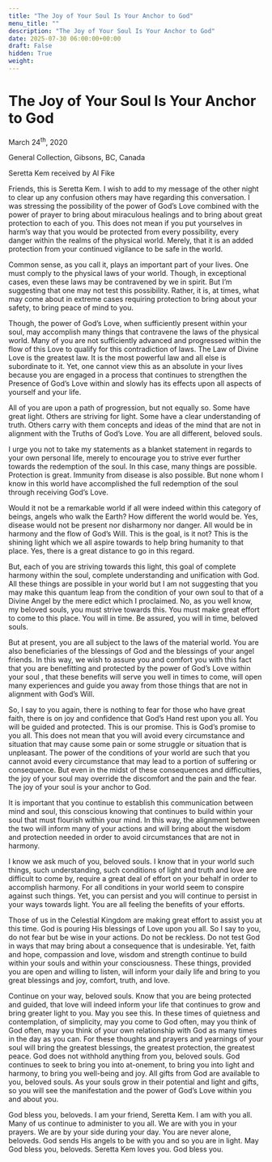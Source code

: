 ```yaml
---
title: "The Joy of Your Soul Is Your Anchor to God"
menu_title: ""
description: "The Joy of Your Soul Is Your Anchor to God"
date: 2025-07-30 06:00:00+00:00
draft: False
hidden: True
weight:
---
```

# The Joy of Your Soul Is Your Anchor to God

March 24<sup>th</sup>, 2020

General Collection, Gibsons, BC, Canada

Seretta Kem received by Al Fike

Friends, this is Seretta Kem. I wish to add to my message of the other night to clear up any confusion others may have regarding this conversation. I was stressing the possibility of the power of God’s Love combined with the power of prayer to bring about miraculous healings and to bring about great protection to each of you. This does not mean if you put yourselves in harm’s way that you would be protected from every possibility, every danger within the realms of the physical world. Merely, that it is an added protection from your continued vigilance to be safe in the world.

Common sense, as you call it, plays an important part of your lives. One must comply to the physical laws of your world. Though, in exceptional cases, even these laws may be contravened by we in spirit. But I’m suggesting that one may not test this possibility. Rather, it is, at times, what may come about in extreme cases requiring protection to bring about your safety, to bring peace of mind to you.

Though, the power of God’s Love, when sufficiently present within your soul, may accomplish many things that contravene the laws of the physical world. Many of you are not sufficiently advanced and progressed within the flow of this Love to qualify for this contradiction of laws. The Law of Divine Love is the greatest law. It is the most powerful law and all else is subordinate to it. Yet, one cannot view this as an absolute in your lives because you are engaged in a process that continues to strengthen the Presence of God’s Love within and slowly has its effects upon all aspects of yourself and your life.

All of you are upon a path of progression, but not equally so. Some have great light. Others are striving for light. Some have a clear understanding of truth. Others carry with them concepts and ideas of the mind that are not in alignment with the Truths of God’s Love. You are all different, beloved souls.

I urge you not to take my statements as a blanket statement in regards to your own personal life, merely to encourage you to strive ever further towards the redemption of the soul. In this case, many things are possible. Protection is great. Immunity from disease is also possible. But none whom I know in this world have accomplished the full redemption of the soul through receiving God’s Love.

Would it not be a remarkable world if all were indeed within this category of beings, angels who walk the Earth? How different the world would be. Yes, disease would not be present nor disharmony nor danger. All would be in harmony and the flow of God’s Will. This is the goal, is it not? This is the shining light which we all aspire towards to help bring humanity to that place. Yes, there is a great distance to go in this regard.

But, each of you are striving towards this light, this goal of complete harmony within the soul, complete understanding and unification with God. All these things are possible in your world but I am not suggesting that you may make this quantum leap from the condition of your own soul to that of a Divine Angel by the mere edict which I proclaimed. No, as you well know, my beloved souls, you must strive towards this. You must make great effort to come to this place. You will in time. Be assured, you will in time, beloved souls.

But at present, you are all subject to the laws of the material world. You are also beneficiaries of the blessings of God and the blessings of your angel friends. In this way, we wish to assure you and comfort you with this fact that you are benefitting and protected by the power of God’s Love within your soul , that these benefits will serve you well in times to come, will open many experiences and guide you away from those things that are not in alignment with God’s Will.

So, I say to you again, there is nothing to fear for those who have great faith, there is on joy and confidence that God’s Hand rest upon you all. You will be guided and protected. This is our promise. This is God’s promise to you all. This does not mean that you will avoid every circumstance and situation that may cause some pain or some struggle or situation that is unpleasant. The power of the conditions of your world are such that you cannot avoid every circumstance that may lead to a portion of suffering or consequence. But even in the midst of these consequences and difficulties, the joy of your soul may override the discomfort and the pain and the fear. The joy of your soul is your anchor to God.

It is important that you continue to establish this communication between mind and soul, this conscious knowing that continues to build within your soul that must flourish within your mind. In this way, the alignment between the two will inform many of your actions and will bring about the wisdom and protection needed in order to avoid circumstances that are not in harmony.

I know we ask much of you, beloved souls. I know that in your world such things, such understanding, such conditions of light and truth and love are difficult to come by, require a great deal of effort on your behalf in order to accomplish harmony. For all conditions in your world seem to conspire against such things. Yet, you can persist and you will continue to persist in your ways towards light. You are all feeling the benefits of your efforts.

Those of us in the Celestial Kingdom are making great effort to assist you at this time. God is pouring His blessings of Love upon you all. So I say to you, do not fear but be wise in your actions. Do not be reckless. Do not test God in ways that may bring about a consequence that is undesirable. Yet, faith and hope, compassion and love, wisdom and strength continue to build within your souls and within your consciousness. These things, provided you are open and willing to listen, will inform your daily life and bring to you great blessings and joy, comfort, truth, and love.

Continue on your way, beloved souls. Know that you are being protected and guided, that love will indeed inform your life that continues to grow and bring greater light to you. May you see this. In these times of quietness and contemplation, of simplicity, may you come to God often, may you think of God often, may you think of your own relationship with God as many times in the day as you can. For these thoughts and prayers and yearnings of your soul will bring the greatest blessings, the greatest protection, the greatest peace. God does not withhold anything from you, beloved souls. God continues to seek to bring you into at-onement, to bring you into light and harmony, to bring you well-being and joy. All gifts from God are available to you, beloved souls. As your souls grow in their potential and light and gifts, so you will see the manifestation and the power of God’s Love within you and about you.

God bless you, beloveds. I am your friend, Seretta Kem. I am with you all. Many of us continue to administer to you all. We are with you in your prayers. We are by your side during your day. You are never alone, beloveds. God sends His angels to be with you and so you are in light. May God bless you, beloveds. Seretta Kem loves you. God bless you.
